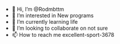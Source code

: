 - 👋 Hi, I’m @Rodmbttm
- 👀 I’m interested in New programs
- 🌱 I’m currently learning life
- 💞️ I’m looking to collaborate on not sure
- 📫 How to reach me excellent-sport-3678

<!---
Rodmbttm/Rodmbttm is a ✨ special ✨ repository because its `README.md` (this file) appears on your GitHub profile.
You can click the Preview link to take a look at your changes.
--->
